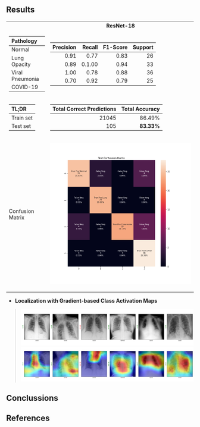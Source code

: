 
## Results

<table>
<tr>
<th></th>
<th>ResNet-18</th>
</tr>
<tr>
<td>

|__Pathology__|
|:-|
|Normal|
|Lung Opacity|
|Viral Pneumonia|
|COVID-19|

</td>
<td style="text-align: center;">

|Precision|Recall|F1-Score|Support|
|-:|-:|-:|-:|
|0.91|0.77|0.83|26|
|0.89|0.1.00|0.94|33|
|1.00|0.78|0.88|36|
|0.70|0.92|0.79|25|

</td>

</tr>
<tr>
<td>

|TL;DR|
|:-|
|Train set|
|Test set|

</td>
<td>

|Total Correct Predictions|Total Accuracy|
|-:|-:|
|21045|86.49%|
|105|__83.33%__|

</td>

</tr>
<tr>
<td>Confusion Matrix</td>
<td>

![vgg_confmat](./Test_confussion.png)

</td>

</tr>
</table>

- __Localization with Gradient-based Class Activation Maps__
> ![original](./bw_grad_cam.png)![vgg_cam](./grad_cam.png)

## Conclussions
## References
